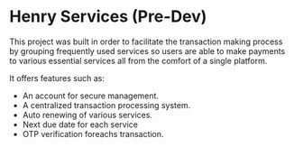 # Henry Services (Pre-Dev) 
This project was built in order to facilitate the transaction making process by grouping frequently used services so users are able to make payments to various essential services all from the comfort of a single platform. 


It offers features such as:
- An account for secure management. 
- A centralized transaction processing system. 
- Auto renewing of various services. 
- Next due date for each service
- OTP verification foreachs transaction. 